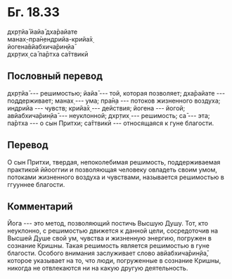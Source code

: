 # Бг. 18.33
дхр̣тйа̄ йайа̄ дха̄райате<br/>
манах̣-пра̄н̣ендрийа-крийа̄х̣<br/>
йогена̄вйабхича̄рин̣йа̄<br/>
дхр̣тих̣ са̄ па̄ртха са̄ттвикӣ
## Пословный перевод

дхр̣тйа̄ --- решимостью; йайа̄ --- той, которая позволяет; дха̄райате ---
поддерживает; манах̣ --- ума; пра̄н̣а --- потоков жизненного воздуха;
индрийа --- чувств; крийа̄х̣ --- действия; йогена --- йогой;
авйабхича̄рин̣йа̄ --- неуклонной; дхр̣тих̣ --- решимость; са̄ --- эта; па̄ртха
--- о сын Притхи; са̄ттвикӣ --- относящаяся к гуне благости.

## Перевод

О сын Притхи, твердая, непоколебимая решимость, поддерживаемая практикой
ййооггии и позволяющая человеку овладеть своим умом, потоками жизненного
воздуха и чувствами, называется решимостью в ггууннее благости.

## Комментарий

Йога --- это метод, позволяющий постичь Высшую Душу. Тот, кто неуклонно,
с решимостью движется к данной цели, сосредоточив на Высшей Душе свой
ум, чувства и жизненную энергию, погружен в сознание Кришны. Такая
решимость является решимостью в гуне благости. Особого внимания
заслуживает слово авйабхича̄рин̣йа̄, которое указывает на то, что люди,
погруженные в сознание Кришны, никогда не отвлекаются ни на какую другую
деятельность.
